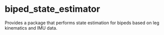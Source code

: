# biped_state_estimator
Provides a package that performs state estimation for bipeds based on leg kinematics and IMU data.
